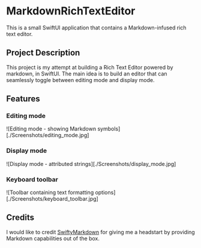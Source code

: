 # MarkdownRichTextEditor
This is a small SwiftUI application that contains a Markdown-infused rich text editor.

## Project Description
This project is my attempt at building a Rich Text Editor powered by markdown, in SwiftUI. The main idea is to build an editor that can seamlessly toggle between editing mode and display mode.

## Features
### Editing mode
![Editing mode - showing Markdown symbols][./Screenshots/editing_mode.jpg]

### Display mode
![Display mode - attributed strings][./Screenshots/display_mode.jpg]

### Keyboard toolbar
![Toolbar containing text formatting options][./Screenshots/keyboard_toolbar.jpg]

## Credits
I would like to credit [SwiftyMarkdown](https://github.com/SimonFairbairn/SwiftyMarkdown) for giving me a headstart by providing Markdown capabilities out of the box.
